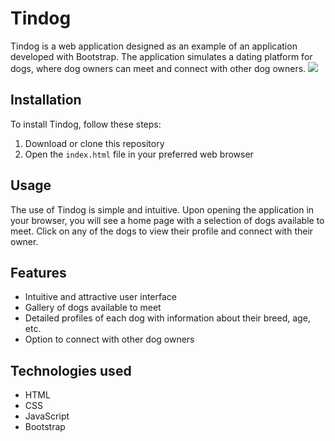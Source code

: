 # Tindog

Tindog is a web application designed as an example of an application developed with Bootstrap. The application simulates a dating platform for dogs, where dog owners can meet and connect with other dog owners.
![](https://github.com/JOSEW383/tindog/blob/master/public/TindogDemo.gif)

## Installation

To install Tindog, follow these steps:

1. Download or clone this repository
2. Open the `index.html` file in your preferred web browser

## Usage

The use of Tindog is simple and intuitive. Upon opening the application in your browser, you will see a home page with a selection of dogs available to meet. Click on any of the dogs to view their profile and connect with their owner.

## Features

- Intuitive and attractive user interface
- Gallery of dogs available to meet
- Detailed profiles of each dog with information about their breed, age, etc.
- Option to connect with other dog owners

## Technologies used

- HTML
- CSS
- JavaScript
- Bootstrap
